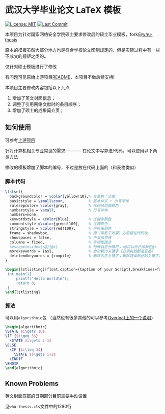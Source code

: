 # 武汉大学毕业论文 LaTeX 模板

[![License: MIT](https://img.shields.io/badge/License-MIT-yellow.svg)](https://opensource.org/licenses/MIT)
[![Last Commit](https://img.shields.io/github/last-commit/river-li/whu-thesis.svg)](https://github.com/river-li/whu-thesis/commits/)

本项目为针对国家网络安全学院硕士要求修改后的硕士毕业模板，fork自[whu-thesis](https://github.com/whutug/whu-thesis)

原本的模板虽然大部分地方也是符合学校论文印制规定的，但是实际过程中有一些不成文的规矩之类的...

仅针对硕士模板进行了修改

有问题可见原始上游项目[README](https://github.com/whutug/whu-thesis)，本项目不做后续支持!

本项目主要修改内容包括以下几点

1. 增加了英文封面信息；
2. 调整了引用网络文献时的条目顺序；
3. 增加了硕士的成果简介页；


## 如何使用

可参考[上游项目](https://github.com/whutug/whu-thesis)

针对计算机相关专业常见的需求————在论文中写算法/代码，可以使用以下两类方法

修改的模板增加了脚本的编号，不过是放在代码上面的（和表格类似）

### 脚本代码

```latex
\lstset{
  backgroundcolor = \color{yellow!10},% 背景色：淡黄
  basicstyle = \small\cour,           % 基本样式 + 小号字体
  rulesepcolor= \color{gray},         % 代码块边框颜色
  numberstyle = \small,               % 行号字体
  numbers=none,
  keywordstyle = \color{blue},        % 关键字颜色
  commentstyle =\color{green!100},    % 注释颜色
  stringstyle = \color{red!100},      % 字符串颜色
  frame = shadowbox,                  % 用（带影子效果）方框框住代码块
  showspaces = false,                 % 不显示空格
  columns = fixed,                    % 字间距固定
  %escapeinside={<@}{@>}              % 特殊自定分隔符：<@可以自己加颜色@>
  morekeywords = {as},                % 自加新的关键字（必须前后都是空格）
  deletendkeywords = {compile}        % 删除内定关键字；删除错误标记的关键字用deletekeywords删！
}

\begin{lstlisting}[float,caption={Caption of your Script},breaklines=false]
 int main(){
     printf("Hello World\n");
     return 0;
 }
\end{lstlisting}
```

### 算法

可以用`algorithmic`包 （当然也有很多其他的可以参考[Overleaf上的一个说明](https://www.overleaf.com/learn/latex/Algorithms#The_algpseudocode_and_algorithm_packages)）


```latex
\begin{algorithmic}
\STATE $i\gets 10$
\IF {$i\geq 5$} 
  \STATE $i\gets i-1$
\ELSE
  \IF {$i\leq 3$}
    \STATE $i\gets i+2$
  \ENDIF
\ENDIF 
\end{algorithmic}
```


## Known Problems

英文封面底部的日期部分目前需要手动设置

见`whu-thesis.cls`文件中的1280行
